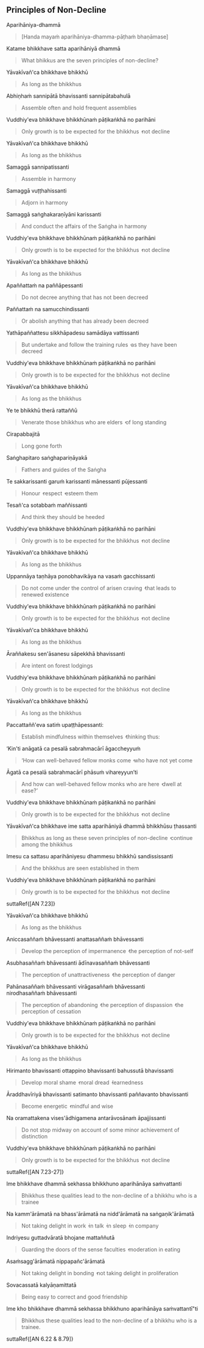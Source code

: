 ## Principles of Non-Decline<a id="principles-of-non-decline"></a>
Aparihāniya-dhammā

> [Handa mayaṁ aparihāniya-dhamma-pāṭhaṁ bhaṇāmase]

Katame bhikkhave satta aparihāniyā dhammā

<div class="english">

> What bhikkus are the seven principles of non-decline?

</div>

Yāvakīvañ'ca bhikkhave bhikkhū

<div class="english">

> As long as the bhikkhus

</div>

Abhiṇhaṁ sannipātā bhavissanti sannipātabahulā

<div class="english">

> Assemble often and hold frequent assemblies

</div>

Vuddhiy'eva bhikkhave bhikkhūnaṁ pāṭikaṅkhā no parihāni

<div class="english">

> Only growth is to be expected for the bhikkhus  ̓  not decline

</div>

Yāvakīvañ'ca bhikkhave bhikkhū

<div class="english">

> As long as the bhikkhus

</div>

Samaggā sannipatissanti

<div class="english">

> Assemble in harmony

</div>

Samaggā vuṭṭhahissanti

<div class="english">

> Adjorn in harmony

</div>

Samaggā saṅghakaraṇīyāni karissanti

<div class="english">

> And conduct the affairs of the Saṅgha in harmony

</div>

Vuddhiy'eva bhikkhave bhikkhūnaṁ pāṭikaṅkhā no parihāni

<div class="english">

> Only growth is to be expected for the bhikkhus  ̓  not decline

</div>

Yāvakīvañ'ca bhikkhave bhikkhū

<div class="english">

> As long as the bhikkhus

</div>

Apaññattaṁ na paññāpessanti

<div class="english">

> Do not decree anything that has not been decreed

</div>

Paññattaṁ na samucchindissanti

<div class="english">

> Or abolish anything that has already been decreed

</div>

Yathāpaññattesu sikkhāpadesu samādāya vattissanti

<div class="english">

> But undertake and follow the training rules  ̓  as they have been decreed

</div>

Vuddhiy'eva bhikkhave bhikkhūnaṁ pāṭikaṅkhā no parihāni

<div class="english">

> Only growth is to be expected for the bhikkhus  ̓  not decline

</div>

Yāvakīvañ'ca bhikkhave bhikkhū

<div class="english">

> As long as the bhikkhus

</div>

Ye te bhikkhū therā rattaññū

<div class="english">

> Venerate those bhikkhus who are elders  ̓  of long standing

</div>

Cirapabbajitā

<div class="english">

> Long gone forth

</div>

Saṅghapitaro saṅghapariṇāyakā

<div class="english">

> Fathers and guides of the Saṅgha

</div>

Te sakkarissanti garuṁ karissanti mānessanti pūjessanti

<div class="english">

> Honour  ̓  respect  ̓  esteem them

</div>

Tesañ'ca sotabbaṁ maññissanti

<div class="english">

> And think they should be heeded

</div>

Vuddhiy'eva bhikkhave bhikkhūnaṁ pāṭikaṅkhā no parihāni

<div class="english">

> Only growth is to be expected for the bhikkhus  ̓  not decline

</div>

Yāvakīvañ'ca bhikkhave bhikkhū

<div class="english">

> As long as the bhikkhus

</div>

Uppannāya taṇhāya ponobhavikāya na vasaṁ gacchissanti

<div class="english">

> Do not come under the control of arisen craving  ̓  that leads to renewed existence

</div>

Vuddhiy'eva bhikkhave bhikkhūnaṁ pāṭikaṅkhā no parihāni

<div class="english">

> Only growth is to be expected for the bhikkhus  ̓  not decline

</div>

Yāvakīvañ'ca bhikkhave bhikkhū

<div class="english">

> As long as the bhikkhus

</div>

Āraññakesu sen'āsanesu sāpekkhā bhavissanti

<div class="english">

> Are intent on forest lodgings

</div>

Vuddhiy'eva bhikkhave bhikkhūnaṁ pāṭikaṅkhā no parihāni

<div class="english">

> Only growth is to be expected for the bhikkhus  ̓  not decline

</div>

Yāvakīvañ'ca bhikkhave bhikkhū

<div class="english">

> As long as the bhikkhus

</div>

Paccattaññ'eva satiṁ upaṭṭhāpessanti:

<div class="english">

> Establish mindfulness within themselves  ̓  thinking thus:

</div>

‘Kin'ti anāgatā ca pesalā sabrahmacārī āgaccheyyuṁ

<div class="english">

> ‘How can well-behaved fellow monks come  ̓  who have not yet come

</div>

Āgatā ca pesalā sabrahmacārī phāsuṁ vihareyyun’ti

<div class="english">

> And how can well-behaved fellow monks who are here  ̓  dwell at ease?’

</div>

Vuddhiy'eva bhikkhave bhikkhūnaṁ pāṭikaṅkhā no parihāni

<div class="english">

> Only growth is to be expected for the bhikkhus  ̓  not decline

</div>

Yāvakīvañ'ca bhikkhave ime satta aparihāniyā dhammā bhikkhūsu ṭhassanti

<div class="english">

> Bhikkhus as long as these seven principles of non-decline  ̓  continue among the bhikkhus

</div>

Imesu ca sattasu aparihāniyesu dhammesu bhikkhū sandississanti

<div class="english">

> And the bhikkhus are seen established in them

</div>

Vuddhiy'eva bhikkhave bhikkhūnaṁ pāṭikaṅkhā no parihāni

<div class="english">

> Only growth is to be expected for the bhikkhus  ̓  not decline

</div>

suttaRef{[AN 7.23]}

Yāvakīvañ'ca bhikkhave bhikkhū

<div class="english">

> As long as the bhikkhus

</div>

Aniccasaññaṁ bhāvessanti anattasaññaṁ bhāvessanti

<div class="english">

> Develop the perception of impermanence  ̓  the perception of not-self

</div>

Asubhasaññaṁ bhāvessanti ādīnavasaññaṁ bhāvessanti

<div class="english">

> The perception of unattractiveness  ̓  the perception of danger

</div>

Pahānasaññaṁ bhāvessanti virāgasaññaṁ bhāvessanti nirodhasaññaṁ bhāvessanti

<div class="english">

> The perception of abandoning  ̓  the perception of dispassion  ̓
> the perception of cessation

</div>

Vuddhiy'eva bhikkhave bhikkhūnaṁ pāṭikaṅkhā no parihāni

<div class="english">

> Only growth is to be expected for the bhikkhus  ̓  not decline

</div>

Yāvakīvañ'ca bhikkhave bhikkhū

<div class="english">

> As long as the bhikkhus

</div>

Hirimanto bhavissanti ottappino bhavissanti bahussutā bhavissanti

<div class="english">

> Develop moral shame  ̓  moral dread  ̓  learnedness

</div>

Āraddhavīriyā bhavissanti satimanto bhavissanti paññavanto bhavissanti

<div class="english">

> Become energetic  ̓  mindful and wise

</div>

Na oramattakena vises'ādhigamena antarāvosānaṁ āpajjissanti

<div class="english">

> Do not stop midway on account of some minor achievement of distinction

</div>

Vuddhiy'eva bhikkhave bhikkhūnaṁ pāṭikaṅkhā no parihāni

<div class="english">

> Only growth is to be expected for the bhikkhus  ̓  not decline

</div>

suttaRef{[AN 7.23-27]}

Ime bhikkhave dhammā sekhassa bhikkhuno aparihānāya saṁvattanti

<div class="english">

> Bhikkhus these qualities lead to the non-decline of a bhikkhu who is a trainee

</div>

Na kamm'ārāmatā na bhass'ārāmatā na nidd'ārāmatā na saṅgaṇik'ārāmatā

<div class="english">

> Not taking delight in work  ̓  in talk  ̓  in sleep  ̓  in company

</div>

Indriyesu guttadvāratā bhojane mattaññutā

<div class="english">

> Guarding the doors of the sense faculties  ̓  moderation in eating

</div>

Asaṁsagg'ārāmatā nippapañc'ārāmatā

<div class="english">

> Not taking delight in bonding  ̓  not taking delight in proliferation

</div>

Sovacassatā kalyāṇamittatā

<div class="english">

> Being easy to correct and good friendship

</div>

Ime kho bhikkhave dhammā sekhassa bhikkhuno aparihānāya saṁvattantī"ti

<div class="english">

> Bhikkhus these qualities lead to the non-decline of a bhikkhu who is a trainee.

</div>

suttaRef{[AN 6.22 & 8.79]}
